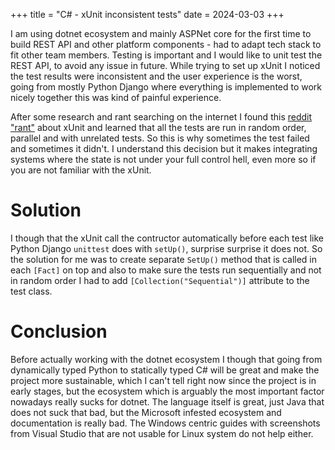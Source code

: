+++
title = "C# - xUnit inconsistent tests"
date = 2024-03-03
+++

I am using dotnet ecosystem and mainly ASPNet core for the first time to build REST API and other platform components - had to adapt tech stack to fit other team members. Testing is important and I would like to unit test the REST API, to avoid any issue in future. While trying to set up xUnit I noticed the test results were inconsistent and the user experience is the worst, going from mostly Python Django where everything is implemented to work nicely together this was kind of painful experience.

After some research and rant searching on the internet I found this [reddit "rant"](https://www.reddit.com/r/dotnet/comments/enijsk/why_i_no_longer_use_xunit/) about xUnit and learned that all the tests are run in random order, parallel and with unrelated tests. So this is why sometimes the test failed and sometimes it didn't. I understand this decision but it makes integrating systems where the state is not under your full control hell, even more so if you are not familiar with the xUnit.

# Solution

I though that the xUnit call the contructor automatically before each test like Python Django `unittest` does with `setUp()`, surprise surprise it does not. So the solution for me was to create separate `SetUp()` method that is called in each `[Fact]` on top and also to make sure the tests run sequentially and not in random order I had to add `[Collection("Sequential")]` attribute to the test class.

# Conclusion

Before actually working with the dotnet ecosystem I though that going from dynamically typed Python to statically typed C# will be great and make the project more sustainable, which I can't tell right now since the project is in early stages, but the ecosystem which is arguably the most important factor nowadays really sucks for dotnet. The language itself is great, just Java that does not suck that bad, but the Microsoft infested ecosystem and documentation is really bad. The Windows centric guides with screenshots from Visual Studio that are not usable for Linux system do not help either.

